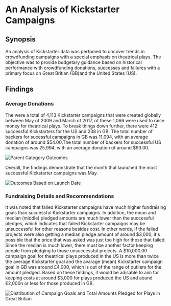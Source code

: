 # An Analysis of Kickstarter Campaigns
## Synopsis
An analysis of Kickstarter data was perfomed to uncover trends in crowdfunding campaigns with a special emphasis on theatrical plays. The objective was to provide budgetary guidance based on historical performance with crowdfunding donations, successes and failures with a primary focus on Great Britian (GB)and the United States (US).
## Findings
### Average Donations
The were a total of 4,113 Kickstarter campaigns that were created globally between May of 2009 and March of 2017, of these 1,066 were used to raise money for theatrical plays. To break things down further, there were 412 successful Kickstarters for the US and 238 in GB. The total number of backers for sucessful campaigns in GB was 11,094, with an average donation of around $54.00.The total number of backers for successful US campaigns was 25,994, with an average donation of around $93.00. 

![Parent Category Outcomes](https://user-images.githubusercontent.com/85351930/122130736-b27eb380-cdfd-11eb-997c-b4e966e44b2a.png)

Overall, the findings demonstrate that the month that launched the most successful Kickstarter campaigns was May.

![Outcomes Based on Launch Date](https://user-images.githubusercontent.com/85351930/122130372-1f457e00-cdfd-11eb-9384-a44d776259c2.png)

### Fundraising Details and Recommendations
It was noted that failed Kickstarter campaigns have much higher fundraising goals than successful Kickstarter campaigns. In addition, the mean and median (middle) pledged amounts are much lower than the successful pledges, which indicates that failed Kickstarter campaigns may be unsuccessful for other reasons besides cost. In other words, if the failed projects were also getting a median pledge amount of around $3,000, it's possible that the price that was asked was just too high for those that failed. Since the median is much lower, there must be another factor keeping people from pledging to those unsuccessful projects. A $10,000.00 campaign goal for theatrical plays produced in the US is more than twice the average Kickstarter goal and the avarage (mean) Kickstarter campaign goal in GB was around £4,000, which is out of the range of outliers for the amount pledged. Based on these findings, it would be adisable to aim for keeping costs at around $3,000 for plays produced the US and aound £2,000n or less for those produced in GB. 

![Distribution of Campaign Goals and Total Amounts Pledged for Plays in Great Britian](https://user-images.githubusercontent.com/85351930/122130203-ead1c200-cdfc-11eb-8ffa-b144586f188c.png)
